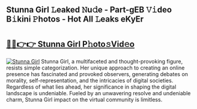 ## Stunna Girl 𝙻eaked 𝙽u𝚍e - Part-gEB 𝚅𝚒deo B𝚒kini 𝙿hotos - Hot All 𝙻eaks eKyEr

# <h2><a href="http://ld7e97.urlbe.top/?page=Stunna+Girl">🔗🔗👉👉 Stunna Girl P𝚑oto𝚜Vid𝚎o</a></h2>

[![Stunna Girl](https://i.imgur.com/eBuTRDB.gif)](http://ld7e97.urlbe.top/?page=Stunna+Girl)
Stunna Girl, a multifaceted and thought-provoking figure, resists simple categorization. Her unique approach to creating an online presence has fascinated and provoked observers, generating debates on morality, self-representation, and the intricacies of digital societies. Regardless of what lies ahead, her significance in shaping the digital landscape is undeniable. Fueled by an unwavering resolve and undeniable charm, Stunna Girl impact on the virtual community is limitless.
